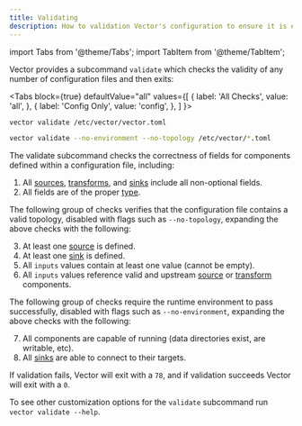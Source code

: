 ```yaml
---
title: Validating
description: How to validation Vector's configuration to ensure it is error free before applying it.
---
```


import Tabs from '@theme/Tabs';
import TabItem from '@theme/TabItem';

Vector provides a subcommand `validate` which checks the validity of any number
of configuration files and then exits:

<Tabs
  block={true}
  defaultValue="all"
  values={[
    { label: 'All Checks', value: 'all', },
    { label: 'Config Only', value: 'config', },
  ]
}>
<TabItem value="all">

```bash
vector validate /etc/vector/vector.toml
```

</TabItem>
<TabItem value="config">

```bash
vector validate --no-environment --no-topology /etc/vector/*.toml
```

</TabItem>
</Tabs>

The validate subcommand checks the correctness of fields for components defined
within a configuration file, including:

1. All [sources][docs.sources], [transforms][docs.transforms], and
[sinks][docs.sinks] include all non-optional fields.
2. All fields are of the proper [type][docs.configuration#types].

The following group of checks verifies that the configuration file contains a valid topology,
disabled with flags such as `--no-topology`, expanding the above checks with the following:

3. At least one [source][docs.sources] is defined.
4. At least one [sink][docs.sinks] is defined.
5. All `inputs` values contain at least one value (cannot be empty).
6. All `inputs` values reference valid and upstream [source][docs.sources] or
[transform][docs.transforms] components.

The following group of checks require the runtime environment to pass successfully,
disabled with flags such as `--no-environment`, expanding the above checks with the following:

7. All components are capable of running (data directories exist, are writable, etc).
8. All [sinks][docs.sinks] are able to connect to their targets.

If validation fails, Vector will exit with a `78`, and if validation succeeds
Vector will exit with a `0`.

To see other customization options for the `validate` subcommand run
`vector validate --help`.

[docs.configuration#types]: /docs/setup/configuration/#types
[docs.sinks]: /docs/reference/sinks/
[docs.sources]: /docs/reference/sources/
[docs.transforms]: /docs/reference/transforms/
